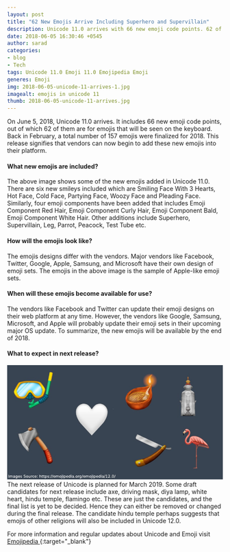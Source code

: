 ```yaml
---
layout: post
title: "62 New Emojis Arrive Including Superhero and Supervillain"
description: Unicode 11.0 arrives with 66 new emoji code points. 62 of them are keyboard emojis and 4 are emoji components. Let's take a look at what's new in this release, when will vendor supply these emojis in their platform and what will be new in the next release. 
date: 2018-06-05 16:30:46 +0545
author: sarad
categories:
- blog
- Tech
tags: Unicode 11.0 Emoji 11.0 Emojipedia Emoji
generes: Emoji
img: 2018-06-05-unicode-11-arrives-1.jpg
imagealt: emojis in unicode 11
thumb: 2018-06-05-unicode-11-arrives.jpg
---
```


On June 5, 2018, Unicode 11.0 arrives. It includes 66 new emoji code points, out of which 62 of them are for emojis that will be seen on the keyboard. Back in February, a total number of 157 emojis were finalized for 2018. This release signifies <!--more--> that vendors can now begin to add these new emojis into their platform.

#### What new emojis are included?
The above image shows some of the new emojis added in Unicode 11.0. There are six new smileys included which are Smiling Face With 3 Hearts, Hot Face, Cold Face, Partying Face, Woozy Face and Pleading Face. Similarly, four emoji components have been added that includes Emoji Component Red Hair, Emoji Component Curly Hair, Emoji Component Bald, Emoji Component White Hair. Other additions include Superhero, Supervillain, Leg, Parrot, Peacock, Test Tube etc.

#### How will the emojis look like?
The emojis designs differ with the vendors. Major vendors like Facebook, Twitter, Google, Apple, Samsung, and Microsoft have their own design of emoji sets. The emojis in the above image is the sample of Apple-like emoji sets.

#### When will these emojis become available for use?
The vendors like Facebook and Twitter can update their emoji designs on their web platform at any time. However, the vendors like Google, Samsung, Microsoft, and Apple will probably update their emoji sets in their upcoming major OS update. To summarize, the new emojis will be available by the end of 2018.

#### What to expect in next release?

<img src="/assets/img/blog/2018-06-05-unicode-11-arrives-2.jpg" alt="emojis in Unicode 12.0">

<br>
The next release of Unicode is planned for March 2019. Some draft candidates for next release include axe, driving mask, diya lamp, white heart, hindu temple, flamingo etc. These are just the candidates, and the final list is yet to be decided. Hence they can either be removed or changed during the final release. The candidate hindu temple perhaps suggests that emojis of other religions will also be included in Unicode 12.0.

For more information and regular updates about Unicode and Emoji visit [Emojipedia <i class="fa fa-external-link" aria-hidden="true"></i>](https://emojipedia.org/){:target="_blank"}